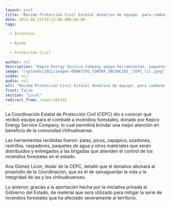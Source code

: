 ```yaml
---
layout: post
title: "Recibe Protección Civil Estatal donativo de equipo  para combate a incendios forestales"
date: 2021-06-21T19:23:00.000-06:00
tags:
  
  - Incendios
  
  - Ayuda
  
  - Protección Civil
  
author: nil
description: "Kepco Energy Service Company apoya herramientas, paquetes de agua y otros materiales para ser distribuidos a las brigadas que atienden los siniestros en el estado"
image: "/uploads/2021/images-DONATIVO_CONTRA_INCENCIOS__CEPC_(2).jpeg"
video: nil
audio: nil
alt: "Recibe Protección Civil Estatal donativo de equipo  para combate a incendios forestales"
front: false
section: "Local"
redirect_from: /news/185145
---
```


La Coordinación Estatal de Protección Civil (CEPC) dio a conocer que recibió equipo para el combate a incendios forestales, donado por Kepco Energy Service Company, lo cual permitirá brindar una mejor atención en beneficio de la comunidad chihuahuense.

Las herramientas recibidas fueron: palas, picos, zapapico, azadones, rastrillos, raspadores, paquetes de agua y otros materiales que serán distribuidos y entregados a las brigadas que atienden el control de los incendios forestales en el estado.

Ana Gómez Licón, titular de la CEPC, detalló que el donativo abonará al propósito de la Coordinación, que es el de salvaguardar la vida y la integridad de las y los chihuahuenses.

Lo anterior, gracias a la aportación hecha por la iniciativa privada al Gobierno del Estado, de material que será utilizado para mitigar la serie de incendios forestales que ha afectado severamente al territorio.